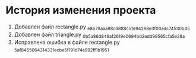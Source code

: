 # История изменения проекта

1. Добавлен файл rectangle.py <sub>e8b79aaa98cd888c51e94288e3f00adc74530b45</sub> 
1. Добавлен файл triangle.py <sub>0b5a86d849af2619e0694bd2edd99565cfa5e28a</sub>
1. Исправлена ошибка в файле rectangle.py <sub>5af8455064314331ecbe5f191d74a992ff1b1951<sub/>
